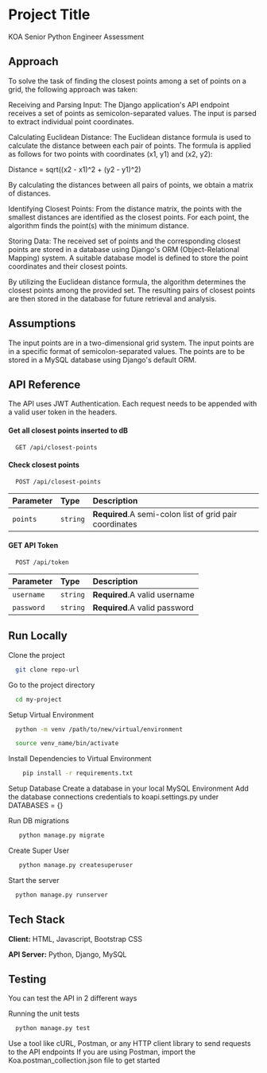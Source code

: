 
# Project Title

KOA Senior Python Engineer Assessment


## Approach 


To solve the task of finding the closest points among a set of points on a grid, the following approach was taken:

Receiving and Parsing Input: The Django application's API endpoint receives a set of points as semicolon-separated values. The input is parsed to extract individual point coordinates.

Calculating Euclidean Distance: The Euclidean distance formula is used to calculate the distance between each pair of points. The formula is applied as follows for two points with coordinates (x1, y1) and (x2, y2):

Distance = sqrt((x2 - x1)^2 + (y2 - y1)^2)

By calculating the distances between all pairs of points, we obtain a matrix of distances.

Identifying Closest Points: From the distance matrix, the points with the smallest distances are identified as the closest points. For each point, the algorithm finds the point(s) with the minimum distance.

Storing Data: The received set of points and the corresponding closest points are stored in a database using Django's ORM (Object-Relational Mapping) system. A suitable database model is defined to store the point coordinates and their closest points.

By utilizing the Euclidean distance formula, the algorithm determines the closest points among the provided set. The resulting pairs of closest points are then stored in the database for future retrieval and analysis.

## Assumptions 
The input points are in a two-dimensional grid system.
The input points are in a specific format of semicolon-separated values.
The points are to be stored in a MySQL database using Django's default ORM.
## API Reference
The API uses JWT Authentication. Each request needs to be appended with a valid user token in the headers.

#### Get all closest points inserted to dB

```http
  GET /api/closest-points
```

#### Check closest points 

```http
  POST /api/closest-points
```

| Parameter | Type     | Description                       |
| :-------- | :------- | :-------------------------------- |
| `points`      | `string` | **Required**.A semi-colon list of grid pair coordinates |



#### GET API Token

```http
  POST /api/token
```

| Parameter | Type     | Description                       |
| :-------- | :------- | :-------------------------------- |
| `username`      | `string` | **Required**.A valid username |
| `password`      | `string` | **Required**.A valid password |
    
## Run Locally

Clone the project

```bash
  git clone repo-url
```

Go to the project directory

```bash
  cd my-project
```

Setup Virtual Environment

```bash
  python -m venv /path/to/new/virtual/environment
```

```bash
  source venv_name/bin/activate
```

Install Dependencies to Virtual Environment

```bash
    pip install -r requirements.txt
```
Setup Database
  Create a database in your local MySQL Environment
  Add the database connections credentials to koapi.settings.py under DATABASES = {}

Run DB migrations

```bash
   python manage.py migrate
```

Create Super User

```bash
   python manage.py createsuperuser
```

Start the server

```bash
  python manage.py runserver
```


## Tech Stack

**Client:** HTML, Javascript, Bootstrap CSS

**API Server:** Python, Django, MySQL


## Testing
You can test the API in 2 different ways

 Running the unit tests

  ```bash
    python manage.py test
  ```
Use a tool like cURL, Postman, or any HTTP client library to send requests to the API endpoints
  If you are using Postman, import the Koa.postman_collection.json file to get started
